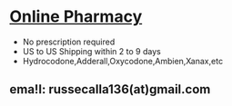 # [Online Pharmacy](https://pharmacy-express.top/) 

- No prescription required
- US to US Shipping within 2 to 9 days
- Hydrocodone,Adderall,Oxycodone,Ambien,Xanax,etc


## ema!l: russecalla136(at)gmail.com

